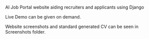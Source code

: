 AI Job Portal website aiding recruiters and applicants using Django

Live Demo can be given on demand.


Website screenshots and standard generated CV can be seen in Screenshots folder.
